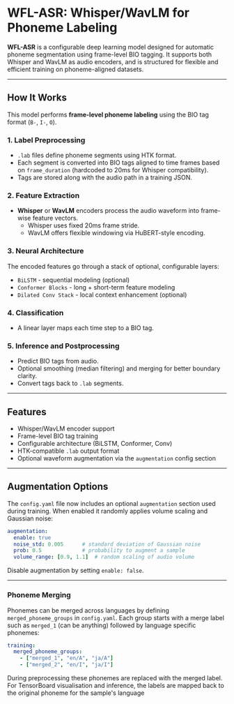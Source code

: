 # WFL-ASR: Whisper/WavLM for Phoneme Labeling

**WFL-ASR** is a configurable deep learning model designed for automatic phoneme segmentation using frame-level BIO tagging. It supports both Whisper and WavLM as audio encoders, and is structured for flexible and efficient training on phoneme-aligned datasets.

---

## How It Works

This model performs **frame-level phoneme labeling** using the BIO tag format (`B-`, `I-`, `O`).

### 1. Label Preprocessing
- `.lab` files define phoneme segments using HTK format.
- Each segment is converted into BIO tags aligned to time frames based on `frame_duration` (hardcoded to 20ms for Whisper compatibility).
- Tags are stored along with the audio path in a training JSON.

### 2. Feature Extraction
- **Whisper** or **WavLM** encoders process the audio waveform into frame-wise feature vectors.
  - Whisper uses fixed 20ms frame stride.
  - WavLM offers flexible windowing via HuBERT-style encoding.

### 3. Neural Architecture
The encoded features go through a stack of optional, configurable layers:

- `BiLSTM` - sequential modeling (optional)
- `Conformer Blocks` - long + short-term feature modeling
- `Dilated Conv Stack` - local context enhancement (optional)

### 4. Classification
- A linear layer maps each time step to a BIO tag.

### 5. Inference and Postprocessing
- Predict BIO tags from audio.
- Optional smoothing (median filtering) and merging for better boundary clarity.
- Convert tags back to `.lab` segments.

---

## Features

- Whisper/WavLM encoder support
- Frame-level BIO tag training
- Configurable architecture (BiLSTM, Conformer, Conv)
- HTK-compatible `.lab` output format
- Optional waveform augmentation via the `augmentation` config section

---

## Augmentation Options

The `config.yaml` file now includes an optional `augmentation` section used during training. When enabled it randomly applies volume scaling and Gaussian noise:

```yaml
augmentation:
  enable: true
  noise_std: 0.005      # standard deviation of Gaussian noise
  prob: 0.5             # probability to augment a sample
  volume_range: [0.9, 1.1]  # random scaling of audio volume
```

Disable augmentation by setting `enable: false`.

---

### Phoneme Merging
Phonemes can be merged across languages by defining `merged_phoneme_groups` in
`config.yaml`. Each group starts with a merge label such as `merged_1` (can be anything) followed
by language specific phonemes:

```yaml
training:
  merged_phoneme_groups:
    - ["merged_1", "en/A", "ja/A"]
    - ["merged_2", "en/I", "ja/I"]
```

During preprocessing these phonemes are replaced with the merged label. For
TensorBoard visualisation and inference, the labels are mapped back to the original phoneme for
the sample's language

